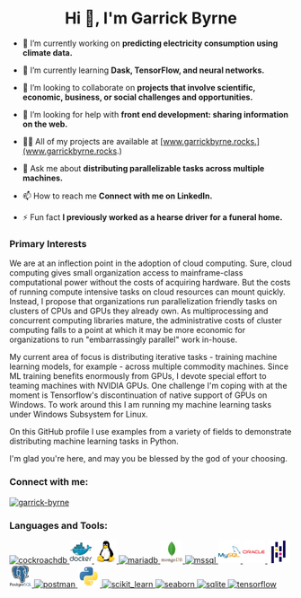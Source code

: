 <h1 align="center">Hi 👋, I'm Garrick Byrne</h1>

- 🔭 I’m currently working on **predicting electricity consumption using climate data.**

- 🌱 I’m currently learning **Dask, TensorFlow, and neural networks.**

- 👯 I’m looking to collaborate on **projects that involve scientific, economic, business, or social challenges and opportunities.**

- 🤝 I’m looking for help with **front end development: sharing information on the web.**

- 👨‍💻 All of my projects are available at [www.garrickbyrne.rocks.](www.garrickbyrne.rocks.)

- 💬 Ask me about **distributing parallelizable tasks across multiple machines.**

- 📫 How to reach me **Connect with me on LinkedIn.**

- ⚡ Fun fact **I previously worked as a hearse driver for a funeral home.**

<h3 align="left">Primary Interests</h3>

We are at an inflection point in the adoption of cloud computing. Sure, cloud computing gives small organization access to mainframe-class computational power without the costs of acquiring hardware. But the costs of running compute intensive tasks on cloud resources can mount quickly. Instead, I propose that organizations run parallelization friendly tasks on clusters of CPUs and GPUs they already own. As multiprocessing and concurrent computing libraries mature, the administrative costs of cluster computing falls to a point at which it may be more economic for organizations to run "embarrassingly parallel" work in-house. 

My current area of focus is distributing iterative tasks - training machine learning models, for example - across multiple commodity machines. Since ML training benefits enormously from GPUs, I devote special effort to teaming machines with NVIDIA GPUs. One challenge I'm coping with at the moment is Tensorflow's discontinuation of native support of GPUs on Windows. To work around this I am running my machine learning tasks under Windows Subsystem for Linux.

On this GitHub profile I use examples from a variety of fields to demonstrate distributing machine learning tasks in Python.

I'm glad you're here, and may you be blessed by the god of your choosing.

<h3 align="left">Connect with me:</h3>
<p align="left">
<a href="https://linkedin.com/in/garrick-byrne" target="blank"><img align="center" src="https://raw.githubusercontent.com/rahuldkjain/github-profile-readme-generator/master/src/images/icons/Social/linked-in-alt.svg" alt="garrick-byrne" height="30" width="40" /></a>
</p>

<h3 align="left">Languages and Tools:</h3>
<p align="left"> <a href="https://www.cockroachlabs.com/product/cockroachdb/" target="_blank" rel="noreferrer"> <img src="https://cdn.worldvectorlogo.com/logos/cockroachdb.svg" alt="cockroachdb" width="40" height="40"/> </a> <a href="https://www.docker.com/" target="_blank" rel="noreferrer"> <img src="https://raw.githubusercontent.com/devicons/devicon/master/icons/docker/docker-original-wordmark.svg" alt="docker" width="40" height="40"/> </a> <a href="https://www.linux.org/" target="_blank" rel="noreferrer"> <img src="https://raw.githubusercontent.com/devicons/devicon/master/icons/linux/linux-original.svg" alt="linux" width="40" height="40"/> </a> <a href="https://mariadb.org/" target="_blank" rel="noreferrer"> <img src="https://www.vectorlogo.zone/logos/mariadb/mariadb-icon.svg" alt="mariadb" width="40" height="40"/> </a> <a href="https://www.mongodb.com/" target="_blank" rel="noreferrer"> <img src="https://raw.githubusercontent.com/devicons/devicon/master/icons/mongodb/mongodb-original-wordmark.svg" alt="mongodb" width="40" height="40"/> </a> <a href="https://www.microsoft.com/en-us/sql-server" target="_blank" rel="noreferrer"> <img src="https://www.svgrepo.com/show/303229/microsoft-sql-server-logo.svg" alt="mssql" width="40" height="40"/> </a> <a href="https://www.mysql.com/" target="_blank" rel="noreferrer"> <img src="https://raw.githubusercontent.com/devicons/devicon/master/icons/mysql/mysql-original-wordmark.svg" alt="mysql" width="40" height="40"/> </a> <a href="https://www.oracle.com/" target="_blank" rel="noreferrer"> <img src="https://raw.githubusercontent.com/devicons/devicon/master/icons/oracle/oracle-original.svg" alt="oracle" width="40" height="40"/> </a> <a href="https://pandas.pydata.org/" target="_blank" rel="noreferrer"> <img src="https://raw.githubusercontent.com/devicons/devicon/2ae2a900d2f041da66e950e4d48052658d850630/icons/pandas/pandas-original.svg" alt="pandas" width="40" height="40"/> </a> <a href="https://www.postgresql.org" target="_blank" rel="noreferrer"> <img src="https://raw.githubusercontent.com/devicons/devicon/master/icons/postgresql/postgresql-original-wordmark.svg" alt="postgresql" width="40" height="40"/> </a> <a href="https://postman.com" target="_blank" rel="noreferrer"> <img src="https://www.vectorlogo.zone/logos/getpostman/getpostman-icon.svg" alt="postman" width="40" height="40"/> </a> <a href="https://www.python.org" target="_blank" rel="noreferrer"> <img src="https://raw.githubusercontent.com/devicons/devicon/master/icons/python/python-original.svg" alt="python" width="40" height="40"/> </a> <a href="https://scikit-learn.org/" target="_blank" rel="noreferrer"> <img src="https://upload.wikimedia.org/wikipedia/commons/0/05/Scikit_learn_logo_small.svg" alt="scikit_learn" width="40" height="40"/> </a> <a href="https://seaborn.pydata.org/" target="_blank" rel="noreferrer"> <img src="https://seaborn.pydata.org/_images/logo-mark-lightbg.svg" alt="seaborn" width="40" height="40"/> </a> <a href="https://www.sqlite.org/" target="_blank" rel="noreferrer"> <img src="https://www.vectorlogo.zone/logos/sqlite/sqlite-icon.svg" alt="sqlite" width="40" height="40"/> </a> <a href="https://www.tensorflow.org" target="_blank" rel="noreferrer"> <img src="https://www.vectorlogo.zone/logos/tensorflow/tensorflow-icon.svg" alt="tensorflow" width="40" height="40"/> </a> </p>
